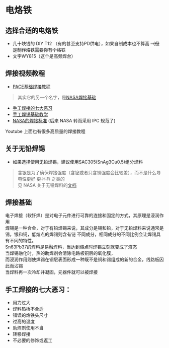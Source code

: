 # 电烙铁
## 选择合适的电烙铁
+ 几十块钱的 DIY T12 （有的甚至支持PD供电），如果自制成本也不算高 ~~（但是制作烙铁需要你有个烙铁~~
+ 文宇WY815（这个是高频焊台）

## 焊接视频教程
+ [PACE基础焊接教程](https://www.bilibili.com/video/BV1at4y1k7EY)
> 其实它的另一个名字，是[NASA焊接基础](http://www.sal.wisc.edu/docs/Soldering%20Basics.pdf)

+ [手工焊接的七大恶习](https://www.bilibili.com/video/BV11Z4y1g7Lc)  
+ [手工焊锡基础教学](https://www.bilibili.com/video/BV1Dv411r7u5?p=1)
+ [NASA的焊接标准](https://workmanship.nasa.gov/lib/insp/2%20books/frameset.html)  (后来 NASA 转而采用 IPC 规范了)  

Youtube 上面也有很多高质量的焊接教程

## 关于无铅焊锡
+ 如果选择使用无铅焊锡，建议使用SAC305(SnAg3Cu0.5)组分焊料
> 含银是为了确保焊接强度（含铋或者只含铜强度会比较差），而不是什么导电性更好 ~~更 HiFi~~ 之类的  
> 见 NASA 关于无铅焊料的[文档](https://nepp.nasa.gov/files/10981/NASA%20Lead-Free%20Solder%20BOK%20Appendices%20May%202005%20(2).pdf)

## 焊接基础
电子焊接（软钎焊）是对电子元件进行可靠的连接和固定的方式，其原理是浸润作用  
焊锡是一种合金，对于有铅焊锡来说，其成分是锡和铅，对于无铅焊料来说通常是锡，银和铜，低熔点的焊锡则含有铋
不同成分，相同成分的不同比例会让焊锡具有不同的特性。      
Sn63Pb37的焊料是易融焊料，当达到熔点时焊锡立刻就变成了液态  
当焊锡融化时，热的助焊剂会清除电路板铜层的氧化膜，  
而浸润作用则使焊锡在铜层表面形成一种既不是铜和锡组成的新的合金，线路板因此而沾锡  
当焊料再一次冷却并凝固，元器件就可以被焊接

## 手工焊接的七大恶习：
+ 用力过大
+ 焊料热桥不合适
+ 错误的烙铁头尺寸
+ 过高的温度
+ 助焊剂使用不当
+ 转移焊接
+ 不必要的修饰或返工